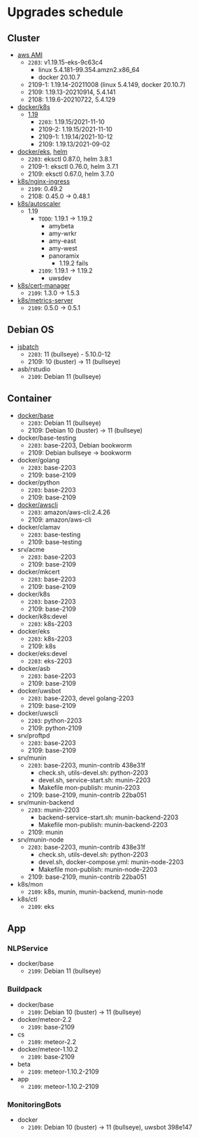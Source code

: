 # Upgrades schedule

## Cluster

* [aws AMI][aws-ami]
    * `2203`: v1.19.15-eks-9c63c4
        * linux 5.4.181-99.354.amzn2.x86_64
        * docker 20.10.7
    * 2109-1: 1.19.14-20211008 (linux 5.4.149, docker 20.10.7)
    * 2109: 1.19.13-20210914, 5.4.141
    * 2108: 1.19.6-20210722, 5.4.129
* [docker/k8s][kubectl]
    * [1.19][kubectl-119]
        * `2203`: 1.19.15/2021-11-10
        * 2109-2: 1.19.15/2021-11-10
        * 2109-1: 1.19.14/2021-10-12
        * 2109: 1.19.13/2021-09-02
* [docker/eks][eksctl], [helm][helm]
    * `2203`: eksctl 0.87.0, helm 3.8.1
    * 2109-1: eksctl 0.76.0, helm 3.7.1
    * 2109: eksctl 0.67.0, helm 3.7.0
* [k8s/nginx-ingress][nginx-ingress]
    * `2109`: 0.49.2
    * 2108: 0.45.0 -> 0.48.1
* [k8s/autoscaler][k8s-autoscaler]
    * 1.19
        * `TODO`: 1.19.1 -> 1.19.2
            * amybeta
            * amy-wrkr
            * amy-east
            * amy-west
            * panoramix
                * 1.19.2 fails
        * `2109`: 1.19.1 -> 1.19.2
            * uwsdev
* [k8s/cert-manager][cert-manager]
    * `2109`: 1.3.0 -> 1.5.3
* [k8s/metrics-server][metrics-server]
    * `2109`: 0.5.0 -> 0.5.1

[aws-ami]: https://docs.aws.amazon.com/eks/latest/userguide/eks-linux-ami-versions.html
[kubectl]: https://docs.aws.amazon.com/eks/latest/userguide/install-kubectl.html#linux
[kubectl-119]: https://amazon-eks.s3.us-west-2.amazonaws.com/?versions&prefix=1.19
[eksctl]: https://github.com/weaveworks/eksctl/tags
[helm]: https://github.com/helm/helm/tags
[nginx-ingress]: https://github.com/kubernetes/ingress-nginx/releases
[k8s-autoscaler]: https://github.com/kubernetes/autoscaler/releases
[cert-manager]: https://github.com/jetstack/cert-manager/releases
[metrics-server]: https://github.com/kubernetes-sigs/metrics-server/releases

## Debian OS

* [jsbatch][debian-os]
    * `2203`: 11 (bullseye) - 5.10.0-12
    * 2109: 10 (buster) -> 11 (bullseye)
* asb/rstudio
    * `2109`: Debian 11 (bullseye)

[debian-os]: https://www.debian.org/releases/

## Container

* [docker/base][debian-container]
    * `2203`: Debian 11 (bullseye)
    * 2109: Debian 10 (buster) -> 11 (bullseye)
* docker/base-testing
    * `2203`: base-2203, Debian bookworm
    * 2109: Debian bullseye -> bookworm
* docker/golang
    * `2203`: base-2203
    * 2109: base-2109
* docker/python
    * `2203`: base-2203
    * 2109: base-2109
* [docker/awscli][awscli]
    * `2203`: amazon/aws-cli:2.4.26
    * 2109: amazon/aws-cli
* docker/clamav
    * `2203`: base-testing
    * 2109: base-testing
* srv/acme
    * `2203`: base-2203
    * 2109: base-2109
* docker/mkcert
    * `2203`: base-2203
    * 2109: base-2109
* docker/k8s
    * `2203`: base-2203
    * 2109: base-2109
* docker/k8s:devel
    * `2203`: k8s-2203
* docker/eks
    * `2203`: k8s-2203
    * 2109: k8s
* docker/eks:devel
    * `2203`: eks-2203
* docker/asb
    * `2203`: base-2203
    * 2109: base-2109
* docker/uwsbot
    * `2203`: base-2203, devel golang-2203
    * 2109: base-2109
* docker/uwscli
    * `2203`: python-2203
    * 2109: python-2109
* srv/proftpd
    * `2203`: base-2203
    * 2109: base-2109
* srv/munin
    * `2203`: base-2203, munin-contrib 438e31f
        * check.sh, utils-devel.sh: python-2203
        * devel.sh, service-start.sh: munin-2203
        * Makefile mon-publish: munin-2203
    * 2109: base-2109, munin-contrib 22ba051
* srv/munin-backend
    * `2203`: munin-2203
        * backend-service-start.sh: munin-backend-2203
        * Makefile mon-publish: munin-backend-2203
    * 2109: munin
* srv/munin-node
    * `2203`: base-2203, munin-contrib 438e31f
        * check.sh, utils-devel.sh: python-2203
        * devel.sh, docker-compose.yml: munin-node-2203
        * Makefile mon-publish: munin-node-2203
    * 2109: base-2109, munin-contrib 22ba051
* k8s/mon
    * `2109`: k8s, munin, munin-backend, munin-node
* k8s/ctl
    * `2109`: eks

[debian-container]: https://hub.docker.com/_/debian
[awscli]: https://hub.docker.com/r/amazon/aws-cli/tags

## App

### NLPService

* docker/base
    * `2109`: Debian 11 (bullseye)

### Buildpack

* docker/base
    * `2109`: Debian 10 (buster) -> 11 (bullseye)
* docker/meteor-2.2
    * `2109`: base-2109
* cs
    * `2109`: meteor-2.2
* docker/meteor-1.10.2
    * `2109`: base-2109
* beta
    * `2109`: meteor-1.10.2-2109
* app
    * `2109`: meteor-1.10.2-2109

### MonitoringBots

* docker
    * `2109`: Debian 10 (buster) -> 11 (bullseye), uwsbot 398e147
